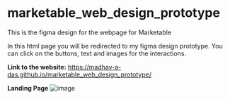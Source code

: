 # marketable_web_design_prototype
This is the figma design for the webpage for Marketable

In this html page you will be redirected to my figma design prototype. You can click on the buttons, text and images for the interactions.

**Link to the website:** https://madhav-a-das.github.io/marketable_web_design_prototype/

**Landing Page**
![image](https://github.com/user-attachments/assets/2133aa69-cac0-4bed-b3c3-2ca54f6b83c8)
